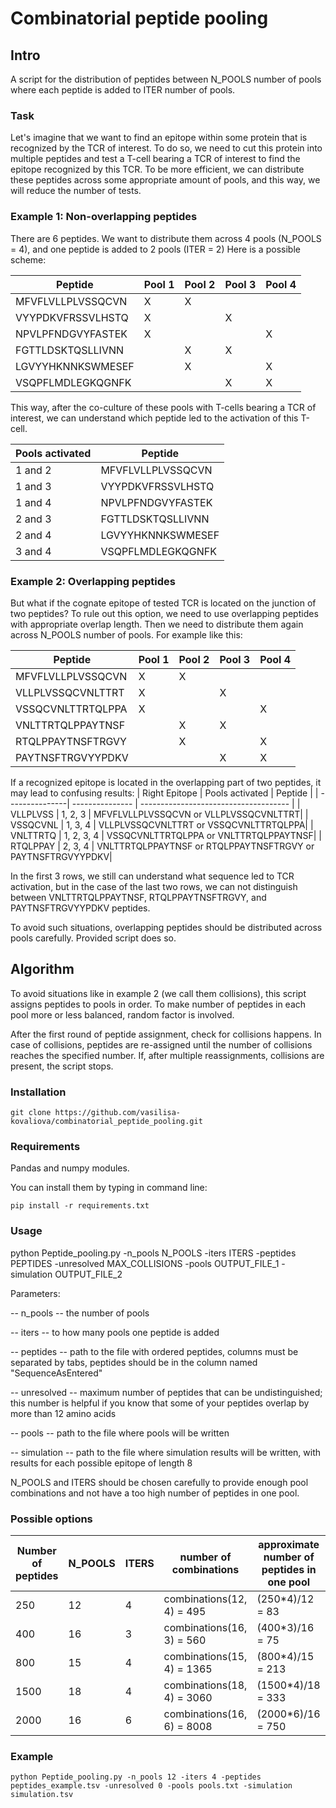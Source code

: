 # Combinatorial peptide pooling

## Intro
A script for the distribution of peptides between N_POOLS number of pools where each peptide is added to ITER number of pools.

### Task
Let's imagine that we want to find an epitope within some protein that is recognized by the TCR of interest. To do so, we need to cut this protein into multiple peptides and test a T-cell bearing a TCR of interest to find the epitope recognized by this TCR. To be more efficient, we can distribute these peptides across some appropriate amount of pools, and this way, we will reduce the number of tests.

### Example 1: Non-overlapping peptides
There are 6 peptides. We want to distribute them across 4 pools (N_POOLS = 4), and one peptide is added to 2 pools (ITER = 2)
Here is a possible scheme:

| Peptide           | Pool 1 | Pool 2 | Pool 3 | Pool 4 |
| ----------------- | ------ | ------ | ------ | ------ |
| MFVFLVLLPLVSSQCVN | X      | X      |        |        |
| VYYPDKVFRSSVLHSTQ | X      |        | X      |        |
| NPVLPFNDGVYFASTEK | X      |        |        | X      |
| FGTTLDSKTQSLLIVNN |        | X      | X      |        |
| LGVYYHKNNKSWMESEF |        | X      |        | X      |
| VSQPFLMDLEGKQGNFK |        |        | X      | X      |

This way, after the co-culture of these pools with T-cells bearing a TCR  of interest, we can understand which peptide led to the activation of this T-cell.

| Pools activated    | Peptide           | 
| ------------------ | ----------------- |
| 1 and 2            | MFVFLVLLPLVSSQCVN |
| 1 and 3            | VYYPDKVFRSSVLHSTQ |
| 1 and 4            | NPVLPFNDGVYFASTEK |
| 2 and 3            | FGTTLDSKTQSLLIVNN |
| 2 and 4            | LGVYYHKNNKSWMESEF |
| 3 and 4            | VSQPFLMDLEGKQGNFK |

### Example 2: Overlapping peptides
But what if the cognate epitope of tested TCR is located on the junction of two peptides? To rule out this option, we need to use overlapping peptides with appropriate overlap length. Then we need to distribute them again across N_POOLS number of pools.
For example like this:

| Peptide           | Pool 1 | Pool 2 | Pool 3 | Pool 4 |
| ----------------- | ------ | ------ | ------ | ------ |
| MFVFLVLLPLVSSQCVN | X      | X      |        |        |
| VLLPLVSSQCVNLTTRT | X      |        | X      |        |
| VSSQCVNLTTRTQLPPA | X      |        |        | X      |
| VNLTTRTQLPPAYTNSF |        | X      | X      |        |
| RTQLPPAYTNSFTRGVY |        | X      |        | X      |
| PAYTNSFTRGVYYPDKV |        |        | X      | X      |

If a recognized epitope is located in the overlapping part of two peptides, it may lead to confusing results:
| Right Epitope  | Pools activated | Peptide                               |
| ---------------| --------------- | ------------------------------------- |
| VLLPLVSS       | 1, 2, 3         | MFVFLVLLPLVSSQCVN or VLLPLVSSQCVNLTTRT|
| VSSQCVNL       | 1, 3, 4         | VLLPLVSSQCVNLTTRT or VSSQCVNLTTRTQLPPA|
| VNLTTRTQ       | 1, 2, 3, 4      | VSSQCVNLTTRTQLPPA or VNLTTRTQLPPAYTNSF|
| RTQLPPAY       | 2, 3, 4         | VNLTTRTQLPPAYTNSF or RTQLPPAYTNSFTRGVY or PAYTNSFTRGVYYPDKV|

In the first 3 rows, we still can understand what sequence led to TCR activation, but in the case of the last two rows, we can not distinguish between VNLTTRTQLPPAYTNSF, RTQLPPAYTNSFTRGVY, and PAYTNSFTRGVYYPDKV peptides.

To avoid such situations, overlapping peptides should be distributed across pools carefully.
Provided script does so.

## Algorithm
To avoid situations like in example 2 (we call them collisions), this script assigns peptides to pools in order. To make number of peptides in each pool more or less balanced, random factor is involved.

After the first round of peptide assignment, check for collisions happens. In case of collisions, peptides are re-assigned until the number of collisions reaches the specified number. If, after multiple reassignments, collisions are present, the script stops.

### Installation
```
git clone https://github.com/vasilisa-kovaliova/combinatorial_peptide_pooling.git
```
### Requirements
Pandas and numpy modules.

You can install them by typing in command line:
```
pip install -r requirements.txt
```

### Usage
python Peptide_pooling.py -n_pools N_POOLS -iters ITERS -peptides PEPTIDES -unresolved MAX_COLLISIONS -pools OUTPUT_FILE_1 -simulation OUTPUT_FILE_2

Parameters:

--  n_pools -- the number of pools

-- iters -- to how many pools one peptide is added

-- peptides -- path to the file with ordered peptides, columns must be separated by tabs, peptides should be in the column named "SequenceAsEntered"

-- unresolved -- maximum number of peptides that can be undistinguished; this number is helpful if you know that some of your peptides overlap by more than 12 amino acids

-- pools -- path to the file where pools will be written

-- simulation -- path to the file where simulation results will be written, with results for each possible epitope of length 8

N_POOLS and ITERS should be chosen carefully to provide enough pool combinations and not have a too high number of peptides in one pool.

### Possible options

| Number of peptides | N_POOLS | ITERS | number of combinations     | approximate number of peptides in one pool |
| ------------------ | ------- | ----- | -------------------------- | ------------------------------------------ |
| 250                | 12      | 4     | combinations(12, 4) = 495  | (250*4)/12 = 83                            |
| 400                | 16      | 3     | combinations(16, 3) = 560  | (400*3)/16 = 75                            |
| 800                | 15      | 4     | combinations(15, 4) = 1365 | (800*4)/15 = 213                           |
| 1500               | 18      | 4     | combinations(18, 4) = 3060 | (1500*4)/18 = 333                          |
| 2000               | 16      | 6     | combinations(16, 6) = 8008 | (2000*6)/16 = 750                          |


### Example
```
python Peptide_pooling.py -n_pools 12 -iters 4 -peptides peptides_example.tsv -unresolved 0 -pools pools.txt -simulation simulation.tsv
```
